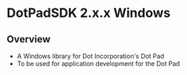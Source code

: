 # DotPadSDK 2.x.x Windows

## Overview
* A Windows library for Dot Incorporation's Dot Pad
* To be used for application development for the Dot Pad
